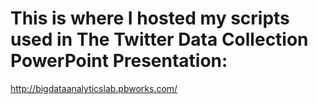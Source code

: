 # This is where I hosted my scripts used in The Twitter Data Collection PowerPoint Presentation:
http://bigdataanalyticslab.pbworks.com/
